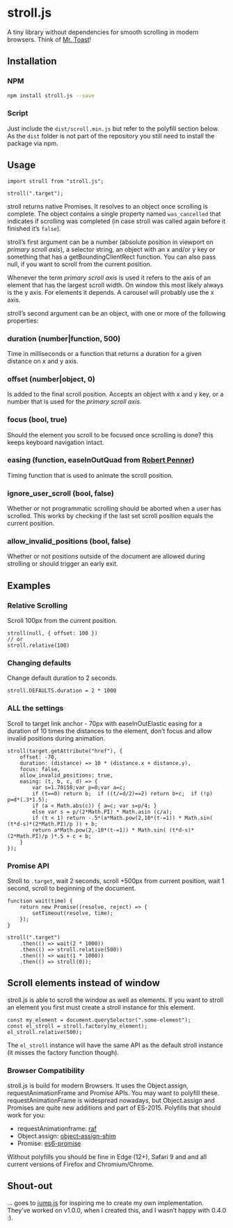 # stroll.js
A tiny library without dependencies for smooth scrolling in modern browsers.
Think of [Mr. Toast](https://www.youtube.com/watch?v=W8pTG9Mlm0I)!
 
## Installation

### NPM
```bash
npm install stroll.js --save
```

### Script
Just include the `dist/scroll.min.js` but refer to the polyfill section below. As the `dist` folder is not
part of the repository you still need to install the package via npm.


## Usage

```es6
import stroll from "stroll.js";

stroll(".target");
```

stroll returns native Promises. It resolves to an object once scrolling is complete. The object contains a single
property named `was_cancelled` that indicates if scrolling was completed (in case stroll was called again
before it finished it’s `false`).

stroll’s first argument can be a number (absolute position in viewport on _primary scroll axis_), a selector string,
an object with an x and/or y key or something that has a getBoundingClientRect function. You can also pass null, 
if you want to scroll from the current position.

Whenever the term _primary scroll axis_ is used it refers to the axis of an element that has the largest scroll width.
On window this most likely always is the y axis. For elements it depends. A carousel will probably use the x axis.

stroll’s second argument can be an object, with one or more of the following properties:

### duration (number|function, 500)
Time in milliseconds or a function that returns a duration for a given distance on x and y axis.
 
### offset (number|object, 0)
Is added to the final scroll position. Accepts an object with x and y key, or a number that is used
for the _primary scroll axis_.

### focus (bool, true)
Should the element you scroll to be focused once scrolling is done? this keeps keyboard navigation intact.
  
### easing (function, easeInOutQuad from [Robert Penner](http://robertpenner.com/easing/))
Timing function that is used to animate the scroll position.

### ignore_user_scroll (bool, false)
Whether or not programmatic scrolling should be aborted when a user has scrolled.
This works by checking if the last set scroll position equals the current position.

### allow_invalid_positions (bool, false)
Whether or not positions outside of the document are allowed during strolling or should trigger an early exit. 


## Examples

### Relative Scrolling
Scroll 100px from the current position.

```es6
stroll(null, { offset: 100 })
// or
stroll.relative(100)
```

### Changing defaults
Change default duration to 2 seconds.

```es6
stroll.DEFAULTS.duration = 2 * 1000
```

### ALL the settings
Scroll to target link anchor - 70px with easeInOutElastic easing for a duration of 10 times 
the distances to the element, don’t focus and allow invalid positions during animation.

```es6
stroll(target.getAttribute("href"), {
    offset: -70,
    duration: (distance) => 10 * (distance.x + distance.y),
    focus: false,
    allow_invalid_positions: true,
    easing: (t, b, c, d) => {
        var s=1.70158;var p=0;var a=c;
        if (t==0) return b;  if ((t/=d/2)==2) return b+c;  if (!p) p=d*(.3*1.5);
        if (a < Math.abs(c)) { a=c; var s=p/4; }
        else var s = p/(2*Math.PI) * Math.asin (c/a);
        if (t < 1) return -.5*(a*Math.pow(2,10*(t-=1)) * Math.sin( (t*d-s)*(2*Math.PI)/p )) + b;
        return a*Math.pow(2,-10*(t-=1)) * Math.sin( (t*d-s)*(2*Math.PI)/p )*.5 + c + b;
    }
});
```

### Promise API
Stroll to `.target`, wait 2 seconds, scroll +500px from current position, wait 1 second, scroll
to beginning of the document.

```es6
function wait(time) {
    return new Promise((resolve, reject) => {
        setTimeout(resolve, time);    
    });
}

stroll(".target")
    .then(() => wait(2 * 1000))
    .then(() => stroll.relative(500))
    .then(() => wait(1 * 1000))
    .then(() => stroll(0));
```

## Scroll elements instead of window
stroll.js is able to scroll the window as well as elements. If you want to stroll an element you first
must create a stroll instance for this element.

```es6
const my_element = document.querySelector(".some-element");
const el_stroll = stroll.factory(my_element);
el_stroll.relative(500);
```

The `el_stroll` instance will have the same API as the default stroll instance (it misses the factory function 
though). 

### Browser Compatibility
stroll.js is build for modern Browsers. It uses the Object.assign, requestAnimationFrame and Promise APIs.
You may want to polyfill these. requestAnimationFrame is widespread nowadays, but Object.assign and Promises
are quite new additions and part of ES-2015. Polyfills that should work for you:

* requestAnimationframe: [raf](https://www.npmjs.com/package/raf) 
* Object.assign: [object-assign-shim](https://www.npmjs.com/package/object-assign-shim)
* Promise: [es6-promise](https://www.npmjs.com/package/es6-promise)

Without polyfills you should be fine in Edge (12+), Safari 9 and and all current versions of Firefox 
and Chromium/Chrome.


## Shout-out
... goes to [jump.js](https://github.com/callmecavs/jump.js) for inspiring me to create my own implementation. 
They’ve worked on v1.0.0, when I created this, and I wasn’t happy with 0.4.0 :).
